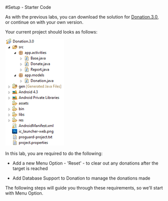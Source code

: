 #Setup - Starter Code

As with the previous labs, you can download the solution for [Donation.3.0](../archives/Donation.3.0.zip), or continue on with your own version.


Your current project should looks as follows:

![](../img/lab501.png)

In this lab, you are required to do the following:

- Add a new Menu Option - 'Reset' - to clear out any donations after the target is reached 

- Add Database Support to Donation to manage the donations made

The following steps will guide you through these requirements, so we'll start with Menu Option.

 